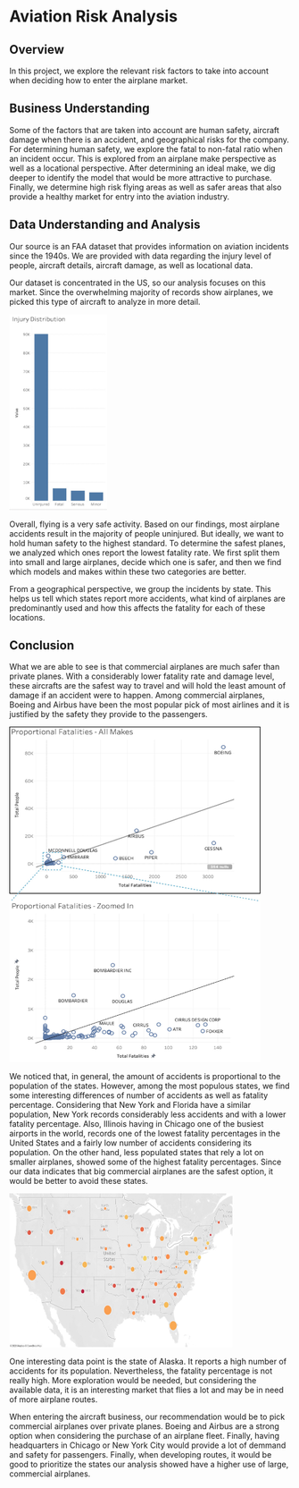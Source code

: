 # Aviation Risk Analysis
## Overview
In this project, we explore the relevant risk factors to take into account when deciding how to enter the airplane market. 
## Business Understanding
Some of the factors that are taken into account are human safety, aircraft damage when there is an accident, and geographical risks for the company. For determining human safety, we explore the fatal to non-fatal ratio when an incident occur. This is explored from an airplane make perspective as well as a locational perspective. After determining an ideal make, we dig deeper to identify the model that would be more attractive to purchase. Finally, we determine high risk flying areas as well as safer areas that also provide a healthy market for entry into the aviation industry.
## Data Understanding and Analysis
Our source is an FAA dataset that provides information on aviation incidents since the 1940s. We are provided with data regarding the injury level of people, aircraft details,
aircraft damage, as well as locational data. 

Our dataset is concentrated in the US, so our analysis focuses on this market. Since the overwhelming majority of records show airplanes, we picked this type of aircraft to analyze in more detail.

<img src="Images/injury_distribution.jpg" alt="injury_distribution" width="175" height="350"/>

Overall, flying is a very safe activity. Based on our findings, most airplane accidents result in the majority of people uninjured. But ideally, we want to hold human safety to the highest standard. To determine the safest planes, we analyzed which ones report the lowest fatality rate. We first split them into small and large airplanes, decide which one is safer, and then we find which models and makes within these two categories are better.

From a geographical perspective, we group the incidents by state. This helps us tell which states report more accidents, what kind of airplanes are predominantly used and how this affects the fatality for each of these locations. 
## Conclusion
What we are able to see is that commercial airplanes are much safer than private planes. With a considerably lower fatality rate and damage level, these aircrafts are the safest way to travel and will hold the least amount of damage if an accident were to happen. Among commercial airplanes, Boeing and Airbus have been the most popular pick of most airlines and it is justified by the safety they provide to the passengers.

<img src="Images/scatter_plot.jpg" alt="scatter" width="450" height="600"/>

We noticed that, in general, the amount of accidents is proportional to the population of the states. However, among the most populous states, we find some interesting differences of number of accidents as well as fatality percentage. Considering that New York and Florida have a similar population, New York records considerably less accidents and with a lower fatality percentage. Also, Illinois having in Chicago one of the busiest airports in the world, records one of the lowest fatality percentages in the United States and a fairly low number of accidents considering its population. On the other hand, less populated states that rely a lot on smaller airplanes, showed some of the highest fatality percentages. Since our data indicates that big commercial airplanes are the safest option, it would be better to avoid these states. 

<img src="Images/accidents_map.jpg" alt="injury_distribution" width="400" height="275"/>

One interesting data point is the state of Alaska. It reports a high number of accidents for its population. Nevertheless, the fatality percentage is not really high. More exploration would be needed, but considering the available data, it is an interesting market that flies a lot and may be in need of more airplane routes.

When entering the aircraft business, our recommendation would be to pick commercial airplanes over private planes. Boeing and Airbus are a strong option when considering the purchase of an airplane fleet. Finally, having headquarters in Chicago or New York City would provide a lot of demmand and safety for passengers. Finally, when developing routes, it would be good to prioritize the states our analysis showed have a higher use of large, commercial airplanes. 
